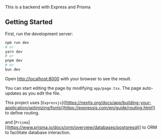 This is a backend with Express and Prisma

## Getting Started

First, run the development server:

```bash
npm run dev
# or
yarn dev
# or
pnpm dev
# or
bun dev
```

Open [http://localhost:8000](http://localhost:8000) with your browser to see the result.

You can start editing the page by modifying `app/page.tsx`. The page auto-updates as you edit the file.

This project uses [`Expressjs`]([https://nextjs.org/docs/app/building-your-application/optimizing/fonts](https://expressjs.com/en/guide/routing.html]) to define routing.

and [`Prisma`] [(https://www.prisma.io/docs/orm/overview/databases/postgresql)] to ORM to facilitate database interaction.
